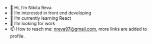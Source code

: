 - 👋 Hi, I’m Nikita Reva
- 👀 I’m interested in front end developing
- 🌱 I’m currently learning React 
- 💞️ I’m looking for work
- 📫 How to reach me: nreva97@gmail.com, more links are added to profile.

<!---
Nikita0708/Nikita0708 is a ✨ special ✨ repository because its `README.md` (this file) appears on your GitHub profile.
You can click the Preview link to take a look at your changes.
--->
